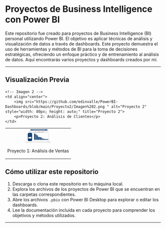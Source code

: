 # Proyectos de Business Intelligence con Power BI

Este repositorio fue creado para proyectos de Business Intelligence (BI) personal utilizando Power BI. El objetivo es aplicar técnicas de análisis y visualización de datos a través de dashboards. Este proyecto demuestra el uso de herramientas y métodos de BI para la toma de decisiones estratégicas, ofreciendo un enfoque práctico y de entrenamiento al análisis de datos. Aquí encontrarás varios proyectos y dashboards creados por mí.

---

## Visualización Previa

<table>
  <tr>
    <!-- Imagen 1 -->
    <td align="center">
        <img src="https://github.com/edinvalle/PowerBI-Dashboards/blob/main/Proyecto1/Imagen%201..png" alt="Proyecto 1" style="width: 80px; height: auto;" title="Proyecto 1">
        <p>Proyecto 1: Análisis de Ventas</p>
    </td>

    <!-- Imagen 2 -->
    <td align="center">
        <img src="https://github.com/edinvalle/PowerBI-Dashboards/blob/main/Proyecto2/Imagen%202.png " alt="Proyecto 2" style="width: 80px; height: auto;" title="Proyecto 2">
        <p>Proyecto 2: Análisis de Clientes</p>
    </td>
  </tr>
</table>



## Cómo utilizar este repositorio

1. Descarga o clona este repositorio en tu máquina local.
2. Explora los archivos de los proyectos de Power BI que se encuentran en las carpetas correspondientes.
3. Abre los archivos `.pbix` con Power BI Desktop para explorar o editar los dashboards.
4. Lee la documentación incluida en cada proyecto para comprender los objetivos y métodos utilizados.

---
